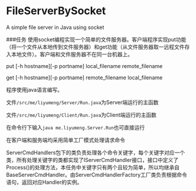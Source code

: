 # FileServerBySocket
A simple file server in Java using socket

###任务
使用socket编程实现一个简单的文件服务器。客户端程序实现put功能（将一个文件从本地传到文件服务器）和get功能（从文件服务器取一远程文件存入本地文件）。客户端和文件服务器不在同一台机器上。

put [-h hostname][-p portname] local_filename remote_filename

get [-h hostname][-p portname] remote_filename local_filename

程序使用java语言编写。

文件`/src/me/liyumeng/Server/Run.java`为Server端运行的主函数

文件`/src/me/liyumeng/Client/Run.java`为Client端运行的主函数

在命令行下输入`java me.liyumeng.Server.Run`也可直接运行

在客户端和服务端均采用简单工厂模式处理请求命令

ServerCmdHandlers包下的类负责处理各个命令关键字，每个关键字对应一个类，所有处理关键字的类都实现了IServerCmdHandler接口，接口中定义了Process()的处理方法，本任务中关键字只有两个且较为简单，所以均继承自BaseServerCmdHandler。由ServerCmdHandlerFactory工厂类负责根据命令语句，返回对应Handler的实例。
